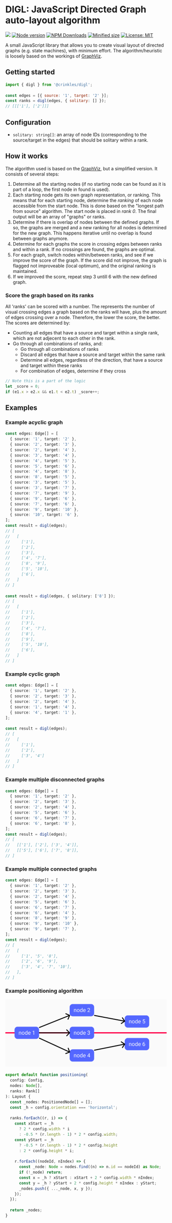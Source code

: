 # DIGL: JavaScript Directed Graph auto-layout algorithm

![](https://github.com/crinklesio/digl/workflows/test/badge.svg)
[![Node version](https://img.shields.io/npm/v/@crinkles/digl.svg?style=flat)](https://www.npmjs.com/package/@crinkles/digl)
[![NPM Downloads](https://img.shields.io/npm/dm/@crinkles/digl.svg?style=flat)](https://www.npmjs.com/package/@crinkles/digl)
[![Minified size](https://img.shields.io/bundlephobia/min/@crinkles/digl?label=minified)](https://www.npmjs.com/package/@crinkles/digl)
[![License: MIT](https://img.shields.io/badge/License-MIT-yellow.svg)](https://opensource.org/licenses/MIT)

A small JavaScript library that allows you to create visual layout of directed graphs (e.g. state machines), with minimum effort. The algorithm/heuristic is loosely based on the workings of [GraphViz](https://www.graphviz.org/Documentation/TSE93.pdf).

## Getting started

```js
import { digl } from '@crinkles/digl';

const edges = [{ source: '1', target: '2' }];
const ranks = digl(edges, { solitary: [] });
// [[['1'], ['2']]]
```

## Configuration

- `solitary: string[]`: an array of node IDs (corresponding to the source/target in the edges) that should be solitary within a rank.

## How it works

The algorithm used is based on the [GraphViz](https://www.graphviz.org/Documentation/TSE93.pdf), but a simplified version. It consists of several steps:

1. Determine all the starting nodes (if no starting node can be found as it is part of a loop, the first node in found is used).
2. Each starting node gets its own graph representation, or ranking. This means that for each starting node, determine the _ranking_ of each node accessible from the start node. This is done based on the "longest path from source" algorithm. The start node is placed in _rank 0_. The final output will be an array of "graphs" or ranks.
3. Determine if there is overlap of nodes between the defined graphs. If so, the graphs are merged and a new ranking for all nodes is determined for the new graph. This happens iterative until no overlap is found between graphs anymore.
4. Determine for each graphs the score in crossing edges between ranks and within a rank. If no crossings are found, the graphs are optimal.
5. For each graph, switch nodes within/between ranks, and see if we improve the score of the graph. If the score did not improve, the graph is flagged not improveable (local optimum), and the original ranking is maintained.
6. If we improved the score, repeat step 3 untill 6 with the new defined graph.

### Score the graph based on its ranks

All 'ranks' can be scored with a number. The represents the number of visual crossing edges a graph based on the ranks will have, plus the amount of edges crossing over a node. Therefore, the lower the score, the better. The scores are determined by:

- Counting all edges that have a source and target within a single rank, which are not adjecent to each other in the rank.
- Go through all combinations of ranks, and:
  - Go through all combinations of ranks
  - Discard all edges that have a source and target within the same rank
  - Determine all edges, regardless of the direction, that have a source and target within these ranks
  - For combination of edges, determine if they cross

```js
// Note this is a part of the logic
let _score = 0;
if (e1.x > e2.x && e1.t < e2.t) _score++;
```

## Examples

### Example acyclic graph

```ts
const edges: Edge[] = [
  { source: '1', target: '2' },
  { source: '2', target: '3' },
  { source: '2', target: '4' },
  { source: '3', target: '4' },
  { source: '4', target: '5' },
  { source: '5', target: '6' },
  { source: '4', target: '8' },
  { source: '8', target: '5' },
  { source: '3', target: '5' },
  { source: '3', target: '7' },
  { source: '7', target: '9' },
  { source: '9', target: '6' },
  { source: '7', target: '6' },
  { source: '9', target: '10' },
  { source: '10', target: '6' },
];
const result = digl(edges);
// [
//   [
//     ['1'],
//     ['2'],
//     ['3'],
//     ['4', '7'],
//     ['8', '9'],
//     ['5', '10'],
//     ['6'],
//   ]
// ]

const result = digl(edges, { solitary: ['8'] });
// [
//   [
//     ['1'],
//     ['2'],
//     ['3'],
//     ['4', '7'],
//     ['8'],
//     ['9'],
//     ['5', '10'],
//     ['6'],
//   ]
// ]
```

### Example cyclic graph

```ts
const edges: Edge[] = [
  { source: '1', target: '2' },
  { source: '2', target: '3' },
  { source: '2', target: '4' },
  { source: '1', target: '4' },
  { source: '4', target: '1' },
];

const result = digl(edges);
// [
//   [
//     ['1'],
//     ['2'],
//     ['3', '4']
//   ]
// ]
```

### Example multiple disconnected graphs

```ts
const edges: Edge[] = [
  { source: '1', target: '2' },
  { source: '2', target: '3' },
  { source: '2', target: '4' },
  { source: '5', target: '6' },
  { source: '6', target: '7' },
  { source: '6', target: '8' },
];
const result = digl(edges);
// [
//   [['1'], ['2'], ['3', '4']],
//   [['5'], ['6'], ['7', '8']],
// ]
```

### Example multiple connected graphs

```ts
const edges: Edge[] = [
  { source: '1', target: '2' },
  { source: '2', target: '3' },
  { source: '2', target: '4' },
  { source: '5', target: '6' },
  { source: '6', target: '7' },
  { source: '6', target: '4' },
  { source: '8', target: '9' },
  { source: '9', target: '10' },
  { source: '9', target: '7' },
];
const result = digl(edges);
// [
//   [
//     ['1', '5', '8'],
//     ['2', '6', '9'],
//     ['3', '4', '7', '10'],
//   ],
// ]
```

### Example positioning algorithm

![](./img/positioning.png)

```ts
export default function positioning(
  config: Config,
  nodes: Node[],
  ranks: Rank[]
): Layout {
  const _nodes: PositionedNode[] = [];
  const _h = config.orientation === 'horizontal';

  ranks.forEach((r, i) => {
    const xStart = _h
      ? 2 * config.width * i
      : -0.5 * (r.length - 1) * 2 * config.width;
    const yStart = _h
      ? -0.5 * (r.length - 1) * 2 * config.height
      : 2 * config.height * i;

    r.forEach((nodeId, nIndex) => {
      const _node: Node = nodes.find((n) => n.id == nodeId) as Node;
      if (!_node) return;
      const x = _h ? xStart : xStart + 2 * config.width * nIndex;
      const y = _h ? yStart + 2 * config.height * nIndex : yStart;
      _nodes.push({ ..._node, x, y });
    });
  });

  return _nodes;
}
```
